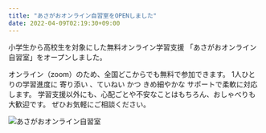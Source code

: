 ```yaml
---
title: "あさがおオンライン自習室をOPENしました"
date: 2022-04-09T02:19:30+09:00
---
```

小学生から高校生を対象にした無料オンライン学習支援
「あさがおオンライン自習室」をオープンしました。
<!--more-->
オンライン（zoom）のため、全国どこからでも無料で参加できます。
1人ひとりの学習進度に 寄り添い 、ていねい かつ きめ細やかな サポートで柔軟に対応します。
学習支援以外にも、心配ごとや不安なことはもちろん、おしゃべりも大歓迎です。
ぜひお気軽にご相談ください。

![あさがおオンライン自習室](/images/2022/online-study-2022-April.jpg)

